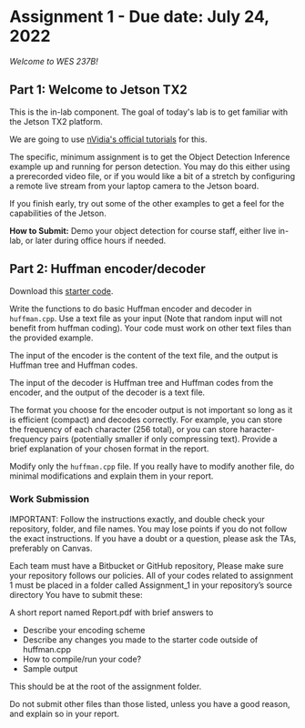 # Assignment 1 - Due date: July 24, 2022

_Welcome to WES 237B!_

## Part 1: Welcome to Jetson TX2

This is the in-lab component. The goal of today's lab is to get familiar with the Jetson TX2 platform.

We are going to use [nVidia's official tutorials](https://github.com/dusty-nv/jetson-inference) for this.

The specific, minimum assignment is to get the Object Detection Inference example up and running for
person detection. You may do this either using a prerecorded video file, or if you would like a bit of
a stretch by configuring a remote live stream from your laptop camera to the Jetson board.

If you finish early, try out some of the other examples to get a feel for the capabilities of the Jetson.

**How to Submit:** Demo your object detection for course staff, either live in-lab, or later during
office hours if needed.

## Part 2: Huffman encoder/decoder

Download this [starter code](wes237b-a1-huffman.zip).

Write the functions to do basic Huffman encoder and decoder in `huffman.cpp`.
Use a text file as your input (Note that random input will not benefit from
huffman coding). Your code must work on other text files than the provided
example.

The input of the encoder is the content of the text file, and the output is
Huffman tree and Huffman codes.

The input of the decoder is Huffman tree and Huffman codes from the encoder,
and the output of the decoder is a text file.

The format you choose for the encoder output is not important so long as it is
efficient (compact) and decodes correctly. For example, you can store the
frequency of each character (256 total), or you can store haracter-frequency
pairs (potentially smaller if only compressing text). Provide a brief
explanation of your chosen format in the report.

Modify only the `huffman.cpp` file.
If you really have to modify another file, do minimal modifications and explain
them in your report.


### Work Submission

IMPORTANT: Follow the instructions exactly, and double check your repository, folder, and file names. You may lose points if you do not follow the exact instructions. If you have a doubt or a question, please ask the TAs, preferably on Canvas.

Each team must have a Bitbucket or GitHub repository, Please make sure your repository follows our policies.
All of your codes related to assignment 1 must be placed in a folder called Assignment_1 in your repository’s source directory
You have to submit these:

A short report named Report.pdf with brief answers to

 * Describe your encoding scheme
 * Describe any changes you made to the starter code outside of huffman.cpp
 * How to compile/run your code?
 * Sample output

This should be at the root of the assignment folder.

Do not submit other files than those listed, unless you have a good reason, and explain so in your report.
